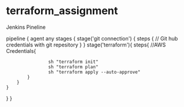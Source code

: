 # terraform_assignment

Jenkins Pineline

pipeline {
    agent any
    stages {
        stage('git connection') {
            steps {
                // Git hub credentials with git repesitory
            }
        }
        stage('terraform'){
            steps{
             //AWS Credentials{
               
                    sh "terraform init"
                    sh "terraform plan"
                    sh "terraform apply --auto-approve"     
            }
        }
    }
}
}


